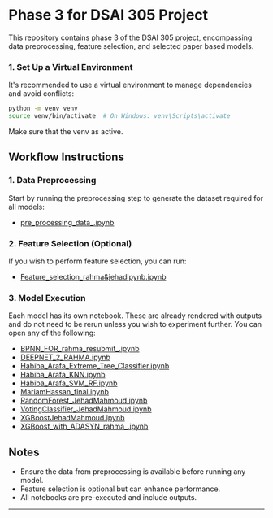 # Phase 3 for DSAI 305 Project

This repository contains phase 3 of the DSAI 305 project, encompassing data preprocessing, feature selection, and selected paper based models.


### 1. Set Up a Virtual Environment

It's recommended to use a virtual environment to manage dependencies and avoid conflicts:

```bash
python -m venv venv
source venv/bin/activate  # On Windows: venv\Scripts\activate
```
Make sure that the venv as active.


## Workflow Instructions

### 1. Data Preprocessing

Start by running the preprocessing step to generate the dataset required for all models:

- [pre_processing_data_.ipynb](pre_processing_data_.ipynb)

### 2. Feature Selection (Optional)

If you wish to perform feature selection, you can run:

- [Feature_selection_rahma&jehadipynb.ipynb](Feature_selection_rahma&jehadipynb.ipynb)

### 3. Model Execution

Each model has its own notebook. These are already rendered with outputs and do not need to be rerun unless you wish to experiment further. You can open any of the following:

- [BPNN_FOR_rahma_resubmit_.ipynb](BPNN_FOR_rahma_resubmit_.ipynb)
- [DEEPNET_2_RAHMA.ipynb](DEEPNET_2_RAHMA.ipynb)
- [Habiba_Arafa_Extreme_Tree_Classifier.ipynb](Habiba_Arafa_Extreme_Tree_Classifier.ipynb)
- [Habiba_Arafa_KNN.ipynb](Habiba_Arafa_KNN.ipynb)
- [Habiba_Arafa_SVM_RF.ipynb](Habiba_Arafa_SVM_RF.ipynb)
- [MariamHassan_final.ipynb](MariamHassan_final.ipynb)
- [RandomForest_JehadMahmoud.ipynb](RandomForest_JehadMahmoud.ipynb)
- [VotingClassifier_JehadMahmoud.ipynb](VotingClassifier_JehadMahmoud.ipynb)
- [XGBoostJehadMahmoud.ipynb](XGBoostJehadMahmoud.ipynb)
- [XGBoost_with_ADASYN_rahma_.ipynb](XGBoost_with_ADASYN_rahma_.ipynb)

## Notes

- Ensure the data from preprocessing is available before running any model.
- Feature selection is optional but can enhance performance.
- All notebooks are pre-executed and include outputs.

---
